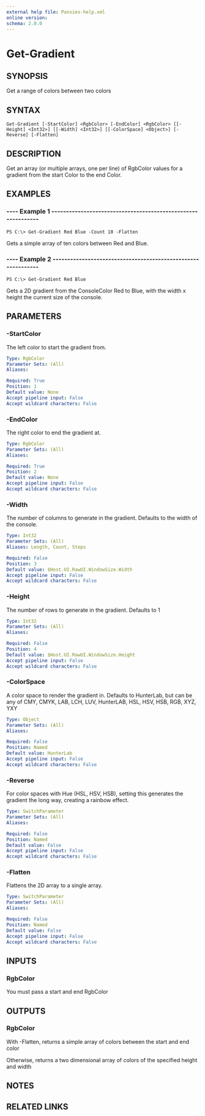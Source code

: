 ```yaml
---
external help file: Pansies-help.xml
online version:
schema: 2.0.0
---
```


# Get-Gradient

## SYNOPSIS

Get a range of colors between two colors

## SYNTAX

```
Get-Gradient [-StartColor] <RgbColor> [-EndColor] <RgbColor> [[-Height] <Int32>] [[-Width] <Int32>] [[-ColorSpace] <Object>] [-Reverse] [-Flatten]
```

## DESCRIPTION

Get an array (or multiple arrays, one per line) of RgbColor values for a gradient from the start Color to the end Color.

## EXAMPLES

### ---- Example 1 -------------------------------------------------------------

```
PS C:\> Get-Gradient Red Blue -Count 10 -Flatten
```

Gets a simple array of ten colors between Red and Blue.


### ---- Example 2 -------------------------------------------------------------

```
PS C:\> Get-Gradient Red Blue
```

Gets a 2D gradient from the ConsoleColor Red to Blue, with the width x height the current size of the console.



## PARAMETERS

### -StartColor

The left color to start the gradient from.

```yaml
Type: RgbColor
Parameter Sets: (All)
Aliases:

Required: True
Position: 1
Default value: None
Accept pipeline input: False
Accept wildcard characters: False
```


### -EndColor

The right color to end the gradient at.

```yaml
Type: RgbColor
Parameter Sets: (All)
Aliases:

Required: True
Position: 2
Default value: None
Accept pipeline input: False
Accept wildcard characters: False
```

### -Width
The number of columns to generate in the gradient. Defaults to the width of the console.

```yaml
Type: Int32
Parameter Sets: (All)
Aliases: Length, Count, Steps

Required: False
Position: 3
Default value: $Host.UI.RawUI.WindowSize.Width
Accept pipeline input: False
Accept wildcard characters: False
```

### -Height
The number of rows to generate in the gradient. Defaults to 1

```yaml
Type: Int32
Parameter Sets: (All)
Aliases:

Required: False
Position: 4
Default value: $Host.UI.RawUI.WindowSize.Height
Accept pipeline input: False
Accept wildcard characters: False
```

### -ColorSpace
A color space to render the gradient in. Defaults to HunterLab, but can be any of
CMY, CMYK, LAB, LCH, LUV, HunterLAB, HSL, HSV, HSB, RGB, XYZ, YXY

```yaml
Type: Object
Parameter Sets: (All)
Aliases:

Required: False
Position: Named
Default value: HunterLab
Accept pipeline input: False
Accept wildcard characters: False
```

### -Reverse
For color spaces with Hue (HSL, HSV, HSB), setting this generates the gradient the long way, creating a rainbow effect.

```yaml
Type: SwitchParameter
Parameter Sets: (All)
Aliases:

Required: False
Position: Named
Default value: False
Accept pipeline input: False
Accept wildcard characters: False
```

### -Flatten
Flattens the 2D array to a single array.

```yaml
Type: SwitchParameter
Parameter Sets: (All)
Aliases:

Required: False
Position: Named
Default value: False
Accept pipeline input: False
Accept wildcard characters: False
```

## INPUTS

### RgbColor

You must pass a start and end RgbColor

## OUTPUTS

### RgbColor

With -Flatten, returns a simple array of colors between the start and end color

Otherwise, returns a two dimensional array of colors of the specified height and width

## NOTES

## RELATED LINKS

